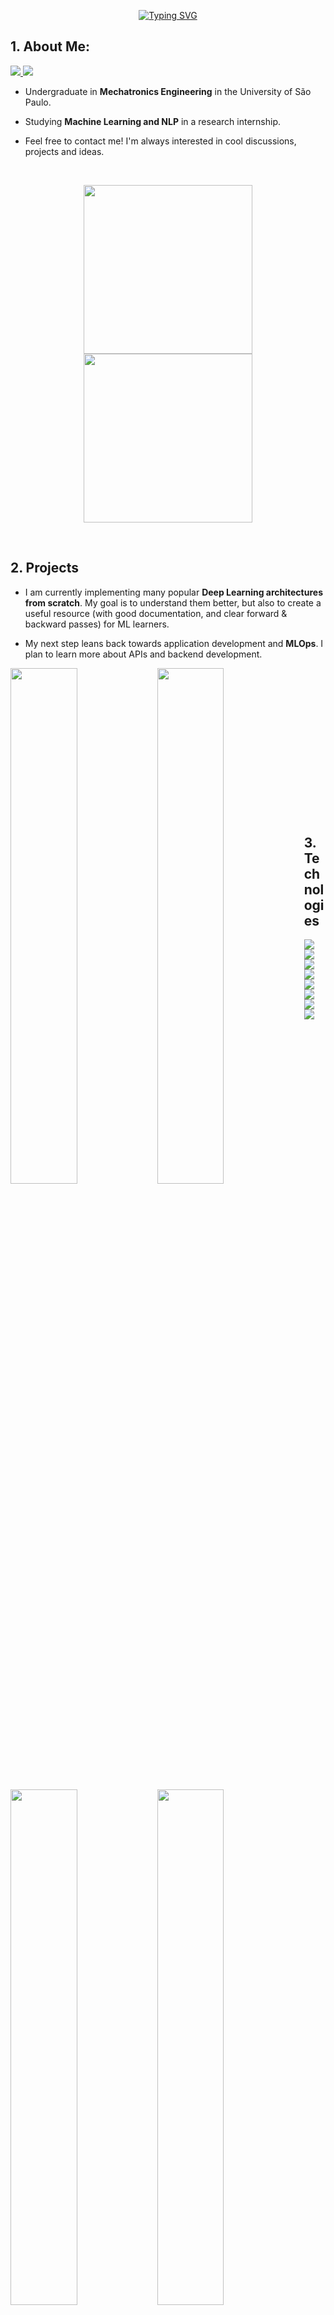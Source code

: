<p align="center">
<a href="https://github.com/eduardoleao052">
    <img src="https://readme-typing-svg.demolab.com?font=Georgia&size=18&duration=2000&pause=100&color=2C89F7&multiline=true&width=500&height=50&lines=Eduardo+Leitão+da+Cunha+Opice+Leão;Engineering+Student+%7C+ML+Research+Intern+%7C+NLP" alt="Typing SVG" />
</a>
</p>

## 1. About Me:
<a href="https://www.linkedin.com/in/eduardoleao052/">
    <img src="https://img.shields.io/badge/-Linkedin-blue?style=for-the-badge&logo=linkedin">
</a>
<a href="mailto:eduardoleao052@usp.br">
    <img src="https://img.shields.io/badge/-Email-red?style=for-the-badge&logo=gmail&logoColor=white">
</a>

* Undergraduate in __Mechatronics Engineering__ in the University of São Paulo. 

* Studying __Machine Learning and NLP__ in a research internship.

* Feel free to contact me! I'm always interested in cool discussions, projects and ideas.

<br/>

<p align="center">
        <a href="https://github.com/eduardoleao052">
        <img height=270 src="https://github-readme-stats.vercel.app/api?username=eduardoleao052&show_icons=true&hide_rank=true&theme=github_dark_dimmed" />
        </a>
        <a href="https://github.com/eduardoleao052">
        <img height=270 src="https://github-readme-stats.vercel.app/api/top-langs/?username=eduardoleao052&theme=github_dark_dimmed" />
        </a>
</p>

<br/> 


## 2. Projects
* I am currently implementing many popular __Deep Learning architectures from scratch__. My goal is to understand them better, but also to create a useful resource (with good documentation, and clear forward & backward passes) for ML learners.
  
* My next step leans back towards application development and __MLOps__. I plan to learn more about APIs and backend development.

<a href="https://github.com/eduardoleao052/Autograd-from-scratch">
<img align="left" src="https://github-readme-stats.vercel.app/api/pin/?username=eduardoleao052&repo=Autograd-from-scratch&show_icons=true&hide_border=false&theme=github_dark_dimmed" width = "46%" />
</a>

<a href="https://github.com/eduardoleao052/Transformer-from-scratch">
<img align="left" src="https://github-readme-stats.vercel.app/api/pin/?username=eduardoleao052&repo=Transformer-from-scratch&show_icons=true&hide_border=false&theme=github_dark_dimmed" width = "46%"/>
</a>

<a href="https://github.com/eduardoleao052/js-pytorch">
<img align="left" src="https://github-readme-stats.vercel.app/api/pin/?username=eduardoleao052&repo=js-torch&show_icons=true&hide_border=false&theme=github_dark_dimmed" width = "46%" />
</a>

<a href="https://github.com/eduardoleao052/LSTM-from-scratch">
<img align="left" src="https://github-readme-stats.vercel.app/api/pin/?username=eduardoleao052&repo=LSTM-from-scratch&show_icons=true&hide_border=false&theme=github_dark_dimmed" width = "46%" />
</a>

<br/><br/><br/><br/><br/><br/><br/><br/><br/><br/><br/><br/><br/><br/>





## 3. Technologies

<a href="https://github.com/eduardoleao052">
    <img src="https://img.shields.io/badge/Python-FFD43B?style=for-the-badge&logo=python&logoColor=blue">
</a>
<a href="https://github.com/eduardoleao052">
    <img src="https://img.shields.io/badge/Numpy-777BB4?style=for-the-badge&logo=numpy&logoColor=white">
</a>
<a href="https://github.com/eduardoleao052">
    <img src="https://img.shields.io/badge/PyTorch-EE4C2C?style=for-the-badge&logo=pytorch&logoColor=white">
</a>
<a href="https://github.com/eduardoleao052">
    <img src="https://img.shields.io/badge/Pandas-2C2D72?style=for-the-badge&logo=pandas&logoColor=white">
</a>
</br>
<a href="https://github.com/eduardoleao052">
    <img src="https://img.shields.io/badge/scikit_learn-F7931E?style=for-the-badge&logo=scikit-learn&logoColor=white">
</a>
<a href="https://github.com/eduardoleao052">
    <img src="https://img.shields.io/badge/Docker-2CA5E0?style=for-the-badge&logo=docker&logoColor=white">
</a>
</br>
<a href="https://github.com/eduardoleao052">
    <img src="https://img.shields.io/badge/JavaScript-4C4C4C?style=for-the-badge&logo=javascript&logoColor=yellow">
</a>
</br>
<a href="https://github.com/eduardoleao052/js-torch">
    <img src="https://img.shields.io/badge/GIT-E44C30?style=for-the-badge&logo=git&logoColor=white">
</a>
